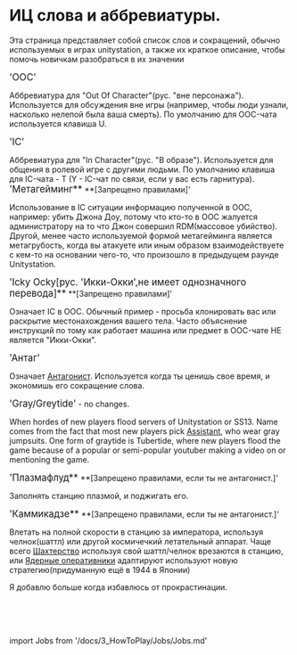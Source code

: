 # ИЦ слова и аббревиатуры.
Эта страница представляет собой список слов и сокращений, обычно используемых в играх unitystation, а также их краткое описание, чтобы помочь новичкам разобраться в их значении


<big>'OOC'</big>

Аббревиатура для "Out Of Character"(рус. "вне персонажа"). Используется для обсуждения вне игры (например, чтобы люди узнали, насколько нелепой была ваша смерть). По умолчанию для OOC-чата используется клавиша U.

<big>'IC'</big>

Аббревиатура для "In Character"(рус. "В образе"). Используется для общения в ролевой игре с другими людьми. По умолчанию клавиша для IC-чата - T (Y - IC-чат по связи, если у вас есть гарнитура).
<big>'Метагейминг**</big> **[Запрещено правилами]'

Использование в IC ситуации информацию полученной в OOC, например: убить Джона Доу, потому что кто-то в OOC жалуется администратору на то что Джон совершил RDM(массовое убийство). Другой, менее часто используемой формой метагейминга является метагрубость, когда вы атакуете или иным образом взаимодействуете с кем-то на основании чего-то, что произошло в предыдущем раунде Unitystation.

<big>'Icky Ocky[рус. 'Икки-Окки',не имеет однозначного перевода]**</big> **[Запрещено правилами]'

Означает IC в OOC. Обычный пример - просьба клонировать вас или раскрытие местонахождения вашего тела. Часто объяснение инструкций по тому как работает машина или предмет в OOC-чате НЕ является "Икки-Окки".

<big>'Антаг'</big>

Означает [Антагонист](\3_HowToPlay\Jobs\Antagonist_roles\Antagonist_roles.md). Используется когда ты ценишь свое время, и экономишь его сокращение слова.

<big>'Gray/Greytide'</big> - no changes.

When hordes of new players flood servers of Unitystation or SS13. Name comes from the fact that most new players pick [Assistant](\3_HowToPlay\Jobs\Service_roles\Assistant.md), who wear gray jumpsuits. One form of graytide is Tubertide, where new players flood the game because of a popular or semi-popular youtuber making a video on or mentioning the game.

<big>'Плазмафлуд**</big> **[Запрещено правилами, если ты не антагонист.]'

Заполнять станцию плазмой, и поджигать его.

<big>'Каммикадзе**</big> **[Запрещено правилами, если ты не антагонист.]'

Влетать на полной скорости в станцию за императора, используя челнок(шаттл) или другой космичечкий летательный аппарат. Чаще всего [Шахтерство](\3_HowToPlay\Jobs\Cargo_roles\Shaft-Miner.md) используя свой шаттл/челнок врезаются в станцию, или [Ядерные оперативники](Nuclear-Emergency.md) адаптируют используют новую стратегию(придуманную ещё в 1944 в Японии)



Я добавлю больше когда избавлюсь от прокрастинации.

  <br/>
<br/>
<br/>

import Jobs from '/docs/3_HowToPlay/Jobs/Jobs.md'

<Jobs />

